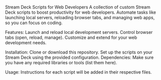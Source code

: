 Stream Deck Scripts for Web Developers
A collection of custom Stream Deck scripts to boost productivity for web developers. Automate tasks like launching local servers, reloading browser tabs, and managing web apps, so you can focus on coding.

Features:
Launch and reload local development servers.
Control browser tabs (open, reload, manage).
Customize and extend for your web development needs.

Installation:
Clone or download this repository.
Set up the scripts on your Stream Deck using the provided configuration.
Dependencies: Make sure you have any required libraries or tools (list them here).

Usage:
Instructions for each script will be added in their respective files.
